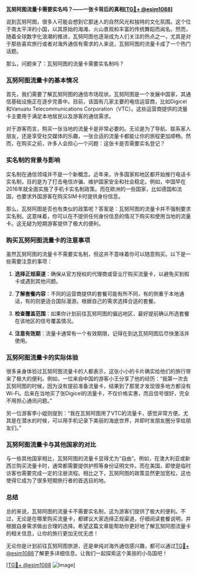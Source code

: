 **瓦努阿图流量卡需要实名吗？——一张卡背后的真相[[TG💪+ @esim1088](https://t.me/s/esim1088)]**

说到瓦努阿图，很多人可能会想到它那迷人的自然风光和独特的文化氛围。这个位于南太平洋的小国，以其原始的海滩、火山景观和丰富的传统舞蹈而闻名。然而，随着全球数字化浪潮的推进，瓦努阿图也逐渐成为人们关注的热点之一，尤其是对于那些喜欢旅行或者对海外通信有需求的人来说，瓦努阿图的流量卡成了一个热门话题。

那么，问题来了：瓦努阿图的流量卡需要实名制吗？

### 瓦努阿图流量卡的基本情况

首先，我们需要了解瓦努阿图的通信市场现状。瓦努阿图是一个发展中国家，其通信基础设施正在逐步完善中。目前，该国有几家主要的电信运营商，比如Digicel和Vanuatu Telecommunications Corporation（VTC）。这些运营商提供的流量卡主要用于满足本地居民以及游客的通信需求。

对于游客而言，购买一张当地的流量卡是非常必要的。无论是为了导航、联系家人朋友，还是享受社交媒体的乐趣，一张合适的流量卡都能让你的旅程更加顺畅。然而，在购买之前，许多人会担心一个问题：这张卡是否需要实名登记？

### 实名制的背景与影响

实名制在通信领域并不是一个新概念。近年来，许多国家和地区都开始推行电话卡实名制，目的是为了打击电信诈骗、维护国家安全和社会稳定。例如，中国早在2016年就全面实施了手机卡实名制政策。而在欧洲的一些国家，比如德国和法国，也要求外国游客在购买SIM卡时提供身份信息。

那么，瓦努阿图是否也有类似的政策呢？答案是：瓦努阿图的流量卡并不强制要求实名制。这意味着，你可以在不提供任何身份信息的情况下购买和使用当地的流量卡。这无疑为短期游客提供了极大的便利。

### 购买瓦努阿图流量卡的注意事项

虽然瓦努阿图的流量卡不需要实名制，但这并不意味着你可以随意购买。以下是一些需要注意的事项：

1. **选择正规渠道**：确保从官方授权的代理商或营业厅购买流量卡，以避免买到假卡或遇到其他问题。
   
2. **了解套餐内容**：不同的运营商提供的套餐可能有所不同，有的侧重于本地通话，有的则更适合国际漫游。根据自己的需求选择合适的套餐。

3. **检查覆盖范围**：如果你计划前往瓦努阿图的偏远地区，最好提前确认所选套餐在该地区的信号覆盖情况。

4. **注意有效期**：流量卡通常有一个有效期限，记得在到达瓦努阿图后尽快激活并使用。

### 瓦努阿图流量卡的实际体验

很多亲身体验过瓦努阿图流量卡的人都表示，这张小小的卡片确实给他们的旅行带来了极大的便利。例如，一位来自中国的游客小王分享了他的经历：“我第一次去瓦努阿图的时候，因为没有提前准备流量卡，结果到了那里才发现很多地方都没有Wi-Fi。后来在当地买了张Digicel的流量卡，不仅价格实惠，而且信号很好，完全不用担心通讯问题。”

另一位游客李小姐则提到：“我在瓦努阿图用了VTC的流量卡，感觉非常方便。尤其是在潜水的时候，可以用手机记录下美丽的海底世界，并即时发朋友圈分享给朋友们。”

### 瓦努阿图流量卡与其他国家的对比

与一些其他国家相比，瓦努阿图的流量卡显得尤为“自由”。例如，在澳大利亚或新西兰购买流量卡时，通常都需要提供护照等身份证明文件。而在美国，即使是临时访客也需要完成一定的注册流程。相比之下，瓦努阿图的政策显然更加宽松，这也使得它成为了很多短期旅行者的首选目的地。

### 总结

总的来说，瓦努阿图的流量卡不需要实名制，这为游客们提供了极大的便利。不过，无论是在哪里购买流量卡，都建议大家选择正规渠道，仔细阅读套餐说明，并根据自身需求做出合理的选择。希望这篇文章能帮助你更好地了解瓦努阿图流量卡的相关信息，让你的旅行更加无忧无虑！

无论你是计划前往瓦努阿图旅游，还是单纯对海外通信感兴趣，都可以通过[TG💪+ @esim1088](https://t.me/s/esim1088)了解更多详细信息。让我们一起探索这个美丽的小岛国吧！

[[TG💪+ @esim1088](https://t.me/s/esim1088) ![Image](https://i.postimg.cc/4NQfJmqS/Snipaste-2025-05-13-00-14-12.png)]